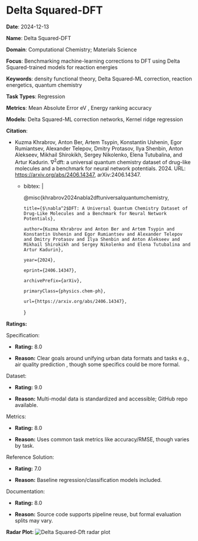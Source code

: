 # Delta Squared-DFT


**Date**: 2024-12-13


**Name**: Delta Squared-DFT


**Domain**: Computational Chemistry; Materials Science


**Focus**: Benchmarking machine-learning corrections to DFT using Delta Squared-trained models for reaction energies


**Keywords**: density functional theory, Delta Squared-ML correction, reaction energetics, quantum chemistry


**Task Types**: Regression


**Metrics**: Mean Absolute Error  eV , Energy ranking accuracy


**Models**: Delta Squared-ML correction networks, Kernel ridge regression


**Citation**:


- Kuzma Khrabrov, Anton Ber, Artem Tsypin, Konstantin Ushenin, Egor Rumiantsev, Alexander Telepov, Dmitry Protasov, Ilya Shenbin, Anton Alekseev, Mikhail Shirokikh, Sergey Nikolenko, Elena Tutubalina, and Artur Kadurin. $\nabla ^2$dft: a universal quantum chemistry dataset of drug-like molecules and a benchmark for neural network potentials. 2024. URL: https://arxiv.org/abs/2406.14347, arXiv:2406.14347.

  - bibtex: |

      @misc{khrabrov2024nabla2dftuniversalquantumchemistry,

        title={$\nabla^2$DFT: A Universal Quantum Chemistry Dataset of Drug-Like Molecules and a Benchmark for Neural Network Potentials}, 

        author={Kuzma Khrabrov and Anton Ber and Artem Tsypin and Konstantin Ushenin and Egor Rumiantsev and Alexander Telepov and Dmitry Protasov and Ilya Shenbin and Anton Alekseev and Mikhail Shirokikh and Sergey Nikolenko and Elena Tutubalina and Artur Kadurin},

        year={2024},

        eprint={2406.14347},

        archivePrefix={arXiv},

        primaryClass={physics.chem-ph},

        url={https://arxiv.org/abs/2406.14347}, 

      }



**Ratings:**


Specification:


  - **Rating:** 8.0


  - **Reason:** Clear goals around unifying urban data formats and tasks  e.g., air quality prediction , though some specifics could be more formal. 


Dataset:


  - **Rating:** 9.0


  - **Reason:** Multi-modal data is standardized and accessible; GitHub repo available. 


Metrics:


  - **Rating:** 8.0


  - **Reason:** Uses common task metrics like accuracy/RMSE, though varies by task. 


Reference Solution:


  - **Rating:** 7.0


  - **Reason:** Baseline regression/classification models included. 


Documentation:


  - **Rating:** 8.0


  - **Reason:** Source code supports pipeline reuse, but formal evaluation splits may vary. 


**Radar Plot:**
 ![Delta Squared-Dft radar plot](../../tex/images/delta_squared-dft_radar.png)